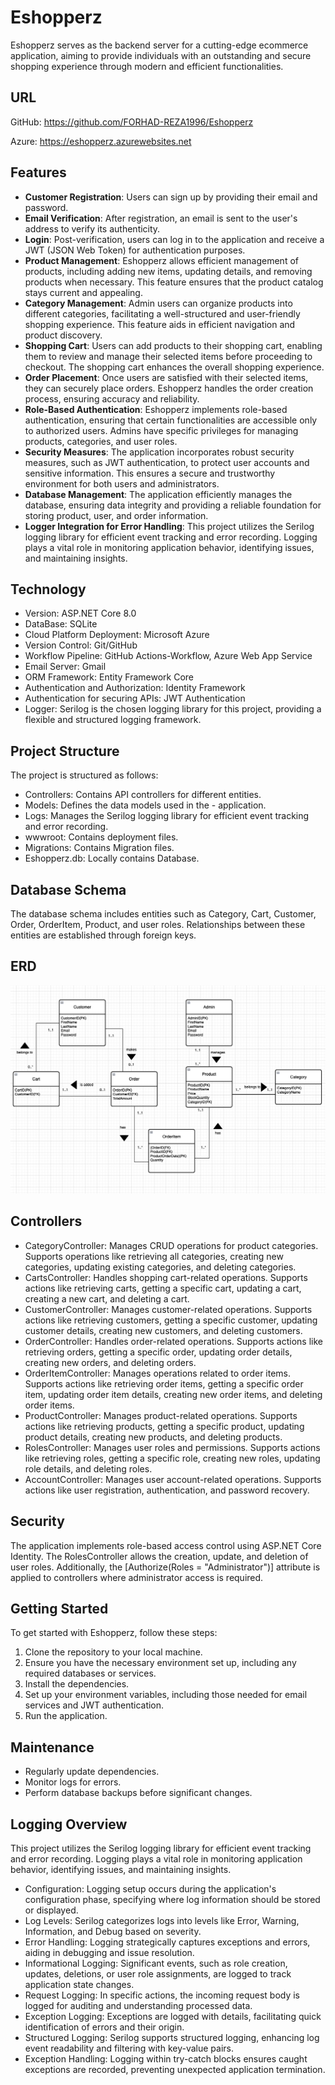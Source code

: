 # Eshopperz

Eshopperz serves as the backend server for a cutting-edge ecommerce application, aiming to provide individuals with an outstanding and secure shopping experience through modern and efficient functionalities.

## URL

GitHub: https://github.com/FORHAD-REZA1996/Eshopperz

Azure: https://eshopperz.azurewebsites.net

## Features

- **Customer Registration**: Users can sign up by providing their email and password.
- **Email Verification**: After registration, an email is sent to the user's address to verify its authenticity.
- **Login**: Post-verification, users can log in to the application and receive a JWT (JSON Web Token) for authentication purposes.
- **Product Management**: Eshopperz allows efficient management of products, including adding new items, updating details, and removing products when necessary. This feature ensures that the product catalog stays current and appealing.
- **Category Management**: Admin users can organize products into different categories, facilitating a well-structured and user-friendly shopping experience. This feature aids in efficient navigation and product discovery.
- **Shopping Cart**: Users can add products to their shopping cart, enabling them to review and manage their selected items before proceeding to checkout. The shopping cart enhances the overall shopping experience.
- **Order Placement**: Once users are satisfied with their selected items, they can securely place orders. Eshopperz handles the order creation process, ensuring accuracy and reliability.
- **Role-Based Authentication**: Eshopperz implements role-based authentication, ensuring that certain functionalities are accessible only to authorized users. Admins have specific privileges for managing products, categories, and user roles.
- **Security Measures**: The application incorporates robust security measures, such as JWT authentication, to protect user accounts and sensitive information. This ensures a secure and trustworthy environment for both users and administrators.
- **Database Management**: The application efficiently manages the database, ensuring data integrity and providing a reliable foundation for storing product, user, and order information.
- **Logger Integration for Error Handling**: This project utilizes the Serilog logging library for efficient event tracking and error recording. Logging plays a vital role in monitoring application behavior, identifying issues, and maintaining insights.

## Technology

- Version: ASP.NET Core 8.0
- DataBase: SQLite
- Cloud Platform Deployment: Microsoft Azure
- Version Control: Git/GitHub
- Workflow Pipeline: GitHub Actions-Workflow, Azure Web App Service
- Email Server: Gmail
- ORM Framework: Entity Framework Core
- Authentication and Authorization: Identity Framework
- Authentication for securing APIs: JWT Authentication
- Logger: Serilog is the chosen logging library for this project, providing a flexible and structured logging framework.

## Project Structure

The project is structured as follows:

- Controllers: Contains API controllers for different entities.
- Models: Defines the data models used in the - application.
- Logs: Manages the Serilog logging library for efficient event tracking and error recording.
- wwwroot: Contains deployment files.
- Migrations: Contains Migration files.
- Eshopperz.db: Locally contains Database.

## Database Schema

The database schema includes entities such as Category, Cart, Customer, Order, OrderItem, Product, and user roles. Relationships between these entities are established through foreign keys.

## ERD

![ERD](./eshopperz.png)

## Controllers

- CategoryController:
Manages CRUD operations for product categories.
Supports operations like retrieving all categories, creating new categories, updating existing categories, and deleting categories.
- CartsController:
Handles shopping cart-related operations.
Supports actions like retrieving carts, getting a specific cart, updating a cart, creating a new cart, and deleting a cart.
- CustomerController:
Manages customer-related operations.
Supports actions like retrieving customers, getting a specific customer, updating customer details, creating new customers, and deleting customers.
- OrderController:
Handles order-related operations.
Supports actions like retrieving orders, getting a specific order, updating order details, creating new orders, and deleting orders.
- OrderItemController:
Manages operations related to order items.
Supports actions like retrieving order items, getting a specific order item, updating order item details, creating new order items, and deleting order items.
- ProductController:
Manages product-related operations.
Supports actions like retrieving products, getting a specific product, updating product details, creating new products, and deleting products.
- RolesController:
Manages user roles and permissions.
Supports actions like retrieving roles, getting a specific role, creating new roles, updating role details, and deleting roles.
- AccountController:
Manages user account-related operations.
Supports actions like user registration, authentication, and password recovery.

## Security

The application implements role-based access control using ASP.NET Core Identity. The RolesController allows the creation, update, and deletion of user roles. Additionally, the [Authorize(Roles = "Administrator")] attribute is applied to controllers where administrator access is required.

## Getting Started

To get started with Eshopperz, follow these steps:

1. Clone the repository to your local machine.
2. Ensure you have the necessary environment set up, including any required databases or services.
3. Install the dependencies.
4. Set up your environment variables, including those needed for email services and JWT authentication.
5. Run the application.

## Maintenance

- Regularly update dependencies.
- Monitor logs for errors.
- Perform database backups before significant changes.

## Logging Overview

This project utilizes the Serilog logging library for efficient event tracking and error recording. Logging plays a vital role in monitoring application behavior, identifying issues, and maintaining insights.

- Configuration: Logging setup occurs during the application's configuration phase, specifying where log information should be stored or displayed.
- Log Levels: Serilog categorizes logs into levels like Error, Warning, Information, and Debug based on severity.
- Error Handling: Logging strategically captures exceptions and errors, aiding in debugging and issue resolution.
- Informational Logging: Significant events, such as role creation, updates, deletions, or user role assignments, are logged to track application state changes.
- Request Logging: In specific actions, the incoming request body is logged for auditing and understanding processed data.
- Exception Logging: Exceptions are logged with details, facilitating quick identification of errors and their origin.
- Structured Logging: Serilog supports structured logging, enhancing log event readability and filtering with key-value pairs.
- Exception Handling: Logging within try-catch blocks ensures caught exceptions are recorded, preventing unexpected application termination.
